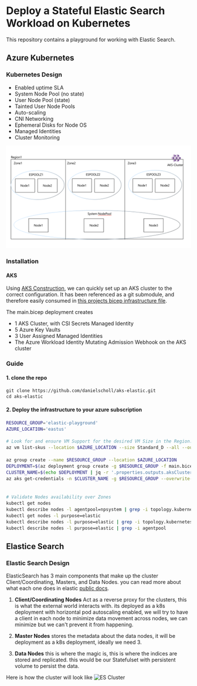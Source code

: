 # Deploy a Stateful Elastic Search Workload on Kubernetes

This repository contains a playground for working with Elastic Search.

## Azure Kubernetes

### Kubernetes Design

- Enabled uptime SLA
- System Node Pool (no state)
- User Node Pool (state)
- Tainted User Node Pools
- Auto-scaling
- CNI Networking
- Ephemeral Disks for Node OS
- Managed Identities
- Cluster Monitoring

![ES AKS Cluster](images/es-aks-cluster.png)


### Installation

#### AKS

Using [AKS Construction](https://github.com/Azure/Aks-Construction), we can quickly set up an AKS cluster to the correct configuration. It has been referenced as a git submodule, and therefore easily consumed in [this projects bicep infrastructure file](main.bicep).

The main.bicep deployment creates
- 1 AKS Cluster, with CSI Secrets Managed Identity
- 5 Azure Key Vaults
- 3 User Assigned Managed Identities
- The Azure Workload Identity Mutating Admission Webhook on the AKS cluster

### Guide

#### 1. clone the repo

```
git clone https://github.com/danielscholl/aks-elastic.git
cd aks-elastic
```

#### 2. Deploy the infrastructure to your azure subscription

```bash
RESOURCE_GROUP='elastic-playground'
AZURE_LOCATION='eastus'

# Look for and ensure VM Support for the desired VM Size in the Region.
az vm list-skus --location $AZURE_LOCATION --size Standard_D --all --output table |grep none

az group create --name $RESOURCE_GROUP --location $AZURE_LOCATION
DEPLOYMENT=$(az deployment group create -g $RESOURCE_GROUP -f main.bicep -o json)
CLUSTER_NAME=$(echo $DEPLOYMENT | jq -r '.properties.outputs.aksClusterName.value')
az aks get-credentials -n $CLUSTER_NAME -g $RESOURCE_GROUP --overwrite-existing


# Validate Nodes availability over Zones
kubectl get nodes
kubectl describe nodes -l agentpool=npsystem | grep -i topology.kubernetes.io/zone
kubectl get nodes -l purpose=elastic
kubectl describe nodes -l purpose=elastic | grep -i topology.kubernetes.io/zone
kubectl describe nodes -l purpose=elastic | grep -i agentpool
```

## Elastice Search

### Elastic Search Design

ElasticSearch has 3 main components that make up the cluster Client/Coordinating, Masters, and Data Nodes. you can read more about what each one does in elastic [public docs](https://www.elastic.co/guide/index.html).

1. **Client/Coordinating Nodes** Act as a reverse proxy for the clusters, this is what the external world interacts with. its deployed as a k8s deployment with horizontal pod autoscaling enabled, we will try to have a client in each node to minimize data movement across nodes, we can minimize but we can't prevent it from happening.

2. **Master Nodes** stores the metadata about the data nodes, it will be deployment as a k8s deployment, ideally we need 3.

3. **Data Nodes** this is where the magic is, this is where the indices are stored and replicated. this would be our Statefulset with persistent volume to persist the data.

Here is how the cluster will look like
![ES Cluster](es-cluster.png)


